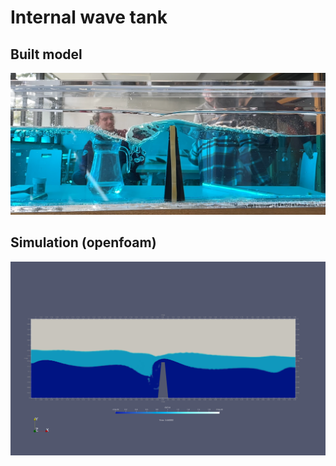 # Internal wave tank

## Built model

![alt text](https://github.com/HugoJacq/Outreach/blob/main/Internal_Wave_Tank_2024/Capture%20d%E2%80%99%C3%A9cran%20du%202024-12-03%2009-32-25.png?raw=true)

## Simulation (openfoam)

![alt text](https://github.com/HugoJacq/Outreach/blob/main/Internal_Wave_Tank_2024/wave_tank_2D_3phases_k_omega_fine/Komega.0073.png?raw=true)
